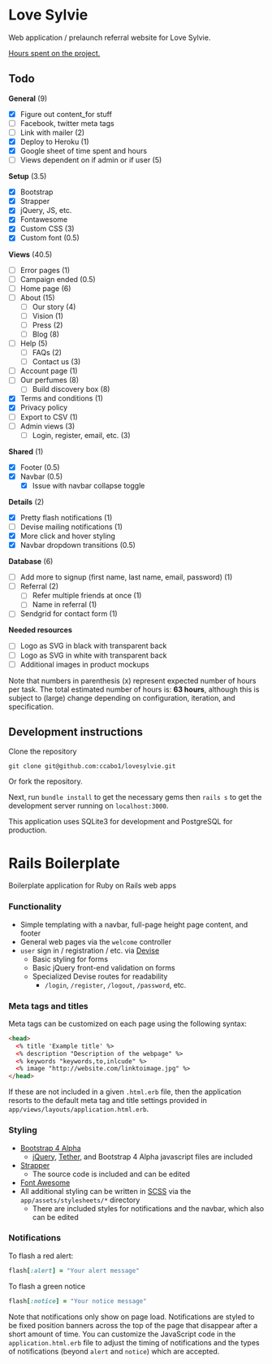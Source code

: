 # Love Sylvie

Web application / prelaunch referral website for Love Sylvie.

[Hours spent on the project.](https://docs.google.com/spreadsheets/d/1g1syyCLaZ8JBEtkDs3nitVwXa_25NJjfSbeRzw2BbqQ/edit?usp=sharing)

## Todo

__General__ (9)
- [x] Figure out content_for stuff
- [ ] Facebook, twitter meta tags
- [ ] Link with mailer (2)
- [x] Deploy to Heroku (1)
- [x] Google sheet of time spent and hours
- [ ] Views dependent on if admin or if user (5)

__Setup__ (3.5)
- [x] Bootstrap
- [x] Strapper
- [x] jQuery, JS, etc.
- [x] Fontawesome
- [x] Custom CSS (3)
- [x] Custom font (0.5)

__Views__ (40.5)
- [ ] Error pages (1)
- [ ] Campaign ended (0.5)
- [ ] Home page (6)
- [ ] About (15)
  - [ ] Our story (4)
  - [ ] Vision (1)
  - [ ] Press (2)
  - [ ] Blog (8)
- [ ] Help (5)
  - [ ] FAQs (2)
  - [ ] Contact us (3)
- [ ] Account page (1)
- [ ] Our perfumes (8)
  - [ ] Build discovery box (8)
- [x] Terms and conditions (1)
- [x] Privacy policy
- [ ] Export to CSV (1)
- [ ] Admin views (3)
  - [ ] Login, register, email, etc. (3)

__Shared__ (1)
- [x] Footer (0.5)
- [x] Navbar (0.5)
  - [x] Issue with navbar collapse toggle

__Details__ (2)
- [x] Pretty flash notifications (1)
- [ ] Devise mailing notifications (1)
- [x] More click and hover styling
- [x] Navbar dropdown transitions (0.5)

__Database__ (6)
- [ ] Add more to signup (first name, last name, email, password) (1)
- [ ] Referral (2)
  - [ ] Refer multiple friends at once (1)
  - [ ] Name in referral (1)
- [ ] Sendgrid for contact form (1)

__Needed resources__
- [ ] Logo as SVG in black with transparent back
- [ ] Logo as SVG in white with transparent back
- [ ] Additional images in product mockups

Note that numbers in parenthesis (x) represent expected number of hours per task. The total estimated number of hours is: __63 hours__, although this is subject to (large) change depending on configuration, iteration, and specification.

## Development instructions

Clone the repository
```
git clone git@github.com:ccabo1/lovesylvie.git
```
Or fork the repository.

Next, run `bundle install` to get the necessary gems then `rails s` to get the development server running on `localhost:3000`.

This application uses SQLite3 for development and PostgreSQL for production.

# Rails Boilerplate
Boilerplate application for Ruby on Rails web apps

### Functionality
* Simple templating with a navbar, full-page height page content, and footer
* General web pages via the `welcome` controller
* `user` sign in / registration / etc. via [Devise](https://github.com/plataformatec/devise)
  * Basic styling for forms
  * Basic jQuery front-end validation on forms
  * Specialized Devise routes for readability
    * `/login`, `/register`, `/logout`, `/password`, etc.

### Meta tags and titles
Meta tags can be customized on each page using the following syntax:
```html
<head>
  <% title 'Example title' %>
  <% description "Description of the webpage" %>
  <% keywords "keywords,to,inlcude" %>
  <% image "http://website.com/linktoimage.jpg" %>
</head>
```
If these are not included in a given `.html.erb` file, then the application resorts to the default meta tag and title settings provided in `app/views/layouts/application.html.erb`.

### Styling
* [Bootstrap 4 Alpha](https://v4-alpha.getbootstrap.com/getting-started/introduction/)
  * [jQuery](https://jquery.com/), [Tether](http://tether.io/), and Bootstrap 4 Alpha javascript files are included
* [Strapper](https://github.com/ccabo1/strapper)
  * The source code is included and can be edited
* [Font Awesome](http://fontawesome.io/)
* All additional styling can be written in [SCSS](http://sass-lang.com/) via the `app/assets/stylesheets/*` directory
  * There are included styles for notifications and the navbar, which also can be edited

### Notifications
To flash a red alert:
```ruby
flash[:alert] = "Your alert message"
```
To flash a green notice
```ruby
flash[:notice] = "Your notice message"
```
Note that notifications only show on page load. Notifications are styled to be fixed position banners across the top of the page that disappear after a short amount of time. You can customize the JavaScript code in the `application.html.erb` file to adjust the timing of notifications and the types of notifications (beyond `alert` and `notice`) which are accepted.
